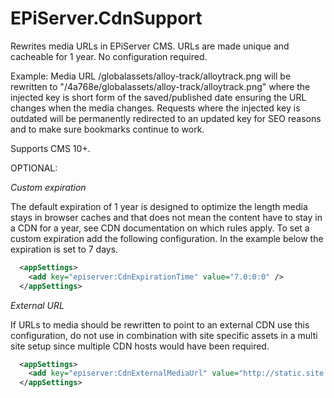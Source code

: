 # EPiServer.CdnSupport

Rewrites media URLs in EPiServer CMS. URLs are made unique and cacheable for 1 year. No configuration required.

Example: Media URL /globalassets/alloy-track/alloytrack.png will be rewritten to "/4a768e/globalassets/alloy-track/alloytrack.png" where
the injected key is short form of the saved/published date ensuring the URL changes when the media changes. Requests where the injected
key is outdated will be permanently redirected to an updated key for SEO reasons and to make sure bookmarks continue to work.

Supports CMS 10+.

OPTIONAL: 

*Custom expiration*

The default expiration of 1 year is designed to optimize the length media stays in browser caches and that does not mean
the content have to stay in a CDN for a year, see CDN documentation on which rules apply. To set a custom expiration add 
the following configuration. In the example below the expiration is set to 7 days.

```xml
  <appSettings>
    <add key="episerver:CdnExpirationTime" value="7.0:0:0" />  
  </appSettings>
```

*External URL*

If URLs to media should be rewritten to point to an external CDN use this configuration, do not use in
combination with site specific assets in a multi site setup since multiple CDN hosts would have been required.

```xml
  <appSettings>
    <add key="episerver:CdnExternalMediaUrl" value="http://static.site.com/"/>
  </appSettings>
```
